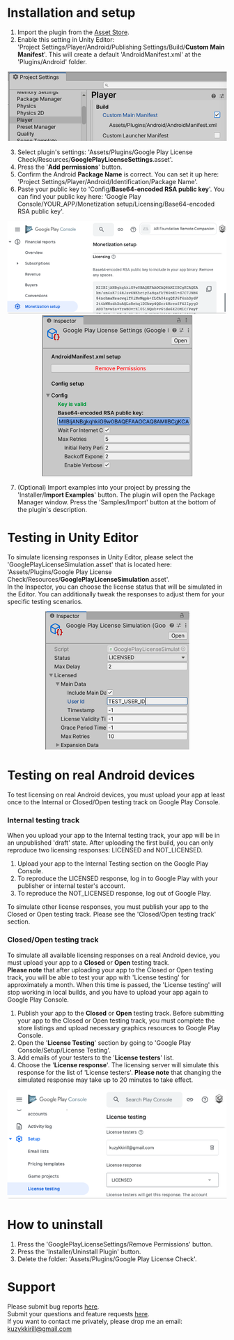 # Installation and setup
1. Import the plugin from the [Asset Store](https://assetstore.unity.com/packages/slug/227317).  
2. Enable this setting in Unity Editor:  
'Project Settings/Player/Android/Publishing Settings/Build/**Custom Main Manifest**'. This will create a default 'AndroidManifest.xml' at the 'Plugins/Android' folder.  
<p align="center">
    <img src="./Documentation/custom_main_manifest.png" alt="Image"/>
</p>

3. Select plugin's settings: 'Assets/Plugins/Google Play License Check/Resources/**GooglePlayLicenseSettings**.asset'.   
4. Press the '**Add permissions**' button. 
5. Confirm the Android **Package Name** is correct. You can set it up here: 'Project Settings/Player/Android/Identification/Package Name'. 
6. Paste your public key to 'Config/**Base64-encoded RSA public key**'. You can find your public key here: 'Google Play Console/YOUR_APP/Monetization setup/Licensing/Base64-encoded RSA public key'.
<p align="center">
    <img src="./Documentation/public_key.png" alt="Image"/>
    <img src="./Documentation/settings.png" alt="Image"/>
</p>

7. (Optional) Import examples into your project by pressing the 'Installer/**Import Examples**' button. The plugin will open the Package Manager window. Press the 'Samples/Import' button at the bottom of the plugin's description.

# Testing in Unity Editor
To simulate licensing responses in Unity Editor, please select the 'GooglePlayLicenseSimulation.asset' that is located here: 'Assets/Plugins/Google Play License Check/Resources/**GooglePlayLicenseSimulation**.asset'.  
In the Inspector, you can choose the license status that will be simulated in the Editor. You can additionally tweak the responses to adjust them for your specific testing scenarios.  
<p align="center">
    <img src="./Documentation/editor_simulation.png" alt="Image"/>
</p>

# Testing on real Android devices
To test licensing on real Android devices, you must upload your app at least once to the Internal or Closed/Open testing track on Google Play Console.
### Internal testing track
When you upload your app to the Internal testing track, your app will be in an unpublished 'draft' state. After uploading the first build, you can only reproduce two licensing responses: LICENSED and NOT_LICENSED.
1. Upload your app to the Internal Testing section on the Google Play Console.
2. To reproduce the LICENSED response, log in to Google Play with your publisher or internal tester's account.
3. To reproduce the NOT_LICENSED response, log out of Google Play.

To simulate other license responses, you must publish your app to the Closed or Open testing track. Please see the 'Closed/Open testing track' section.  
### Closed/Open testing track
To simulate all available licensing responses on a real Android device, you must upload your app to a **Closed** or **Open** testing track.  
**Please note** that after uploading your app to the Closed or Open testing track, you will be able to test your app with 'License testing' for approximately a month. When this time is passed, the 'License testing' will stop working in local builds, and you have to upload your app again to Google Play Console.  
1. Publish your app to the **Closed** or **Open** testing track. Before submitting your app to the Closed or Open testing track, you must complete the store listings and upload necessary graphics resources to Google Play Console.
2. Open the '**License Testing**' section by going to 'Google Play Console/Setup/License Testing'. 
3. Add emails of your testers to the '**License testers**' list. 
4. Choose the '**License response**'. The licensing server will simulate this response for the list of 'License testers'. **Please note** that changing the simulated response may take up to 20 minutes to take effect.  
<p align="center">
    <img src="./Documentation/license_testing.png" alt="Image"/>
</p>

# How to uninstall
1. Press the 'GooglePlayLicenseSettings/Remove Permissions' button. 
2. Press the 'Installer/Uninstall Plugin' button. 
3. Delete the folder: 'Assets/Plugins/Google Play License Check'.

# Support
Please submit bug reports [here](https://github.com/KirillKuzyk/Google-Play-License-Check/issues).  
Submit your questions and feature requests [here](https://github.com/KirillKuzyk/Google-Play-License-Check/discussions).  
If you want to contact me privately, please drop me an email: kuzykkirill@gmail.com
